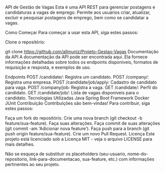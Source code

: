 API de Gestão de Vagas
Esta é uma API REST para gerenciar postagens e candidaturas a vagas de emprego. Permite aos usuários criar, atualizar, excluir e pesquisar postagens de emprego, bem como se candidatar a vagas.

Como Começar
Para começar a usar esta API, siga estes passos:

Clone o repositório:

git clone https://github.com/allmuniz/Projeto-Gestao-Vagas
Documentação da API
A documentação da API pode ser encontrada aqui. Ela fornece informações detalhadas sobre todos os endpoints disponíveis, formatos de requisição e resposta, e exemplos de uso.

Endpoints
POST /candidate/: Registra um candidato.
POST /company/: Registra uma empresa.
POST /candidate/job/apply: Cadastro de candidato para vaga.
POST /company/job: Registra a vaga.
GET /candidate/: Perfil do candidato.
GET /candidate/job/: Lista de vagas disponiveis para o candidato.
Tecnologias Utilizadas
Java
Spring Boot Framework
Docker
JUnit
Contribuição
Contribuições são bem-vindas! Para contribuir, siga estes passos:

Faça um fork do repositório.
Crie uma nova branch (git checkout -b feature/sua-feature).
Faça suas alterações.
Faça commit de suas alterações (git commit -am 'Adicionar nova feature').
Faça push para a branch (git push origin feature/sua-feature).
Crie um novo Pull Request.
Licença
Este projeto está licenciado sob a Licença MIT - veja o arquivo LICENSE para mais detalhes.

Não se esqueça de substituir os placeholders (seu-usuario, nome-do-repositorio, link-para-documentacao, sua-feature, etc.) com informações pertinentes ao seu projeto.
 
